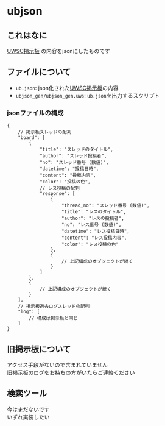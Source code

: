 # ubjson

## これはなに

[UWSC掲示板](https://www3.rocketbbs.com/13/bbs.cgi?id=umiumi) の内容をjsonにしたものです

## ファイルについて

- `ub.json`: json化された[UWSC掲示板](https://www3.rocketbbs.com/13/bbs.cgi?id=umiumi)の内容
- `ubjson_gen/ubjson_gen.uws`: `ub.json`を出力するスクリプト

### jsonファイルの構成

```jsonc
{
    // 掲示板スレッドの配列
    "board": [
        {
            "title": "スレッドのタイトル",
            "author": "スレッド投稿者",
            "no": "スレッド番号 (数値)",
            "datetime": "投稿日時",
            "content": "投稿内容",
            "color": "投稿の色",
            // レス投稿の配列
            "response": [
                {
                    "thread_no": "スレッド番号 (数値)",
                    "title": "レスのタイトル",
                    "author": "レスの投稿者",
                    "no": "レス番号 (数値)",
                    "datetime": "レス投稿日時",
                    "content": "レス投稿内容",
                    "color": "レス投稿の色"
                },
                {
                    // 上記構成のオブジェクトが続く
                }
            ]
        },
        {
            // 上記構成のオブジェクトが続く
        }
    ],
    // 掲示板過去ログスレッドの配列
    "log": [
        // 構成は掲示板と同じ
    ]
}
```

## 旧掲示板について

アクセス手段がないので含まれていません\
旧掲示板のログをお持ちの方がいたらご連絡ください

## 検索ツール

今はまだないです\
いずれ実装したい
